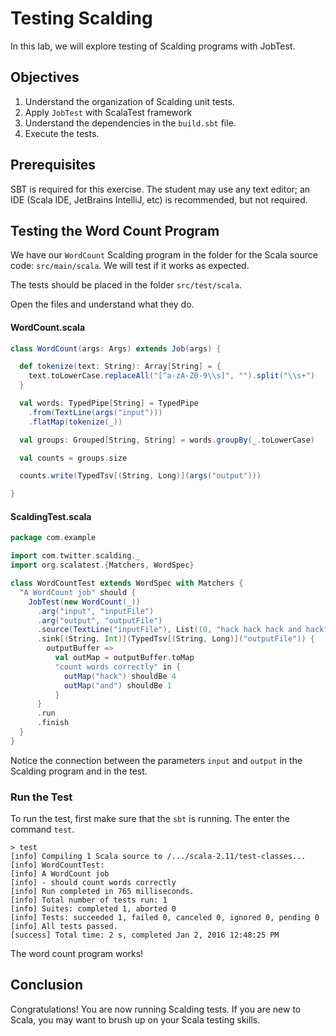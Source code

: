
# Testing Scalding

In this lab, we will explore testing of Scalding programs with JobTest.

## Objectives

1. Understand the organization of Scalding unit tests.
1. Apply `JobTest` with ScalaTest framework
1. Understand the dependencies in the `build.sbt` file.
2. Execute the tests.



## Prerequisites

SBT is required for this exercise. The student may use any text editor; an IDE (Scala IDE, JetBrains IntelliJ, etc) is recommended, but not required.


## Testing the Word Count Program

We have our `WordCount` Scalding program in the folder for the Scala source code: `src/main/scala`. We will test if it works as expected.

The tests should be placed in the folder `src/test/scala`.

Open the files and understand what they do.

#### WordCount.scala
``` scala
class WordCount(args: Args) extends Job(args) {

  def tokenize(text: String): Array[String] = {
    text.toLowerCase.replaceAll("[^a-zA-Z0-9\\s]", "").split("\\s+")
  }

  val words: TypedPipe[String] = TypedPipe
    .from(TextLine(args("input")))
    .flatMap(tokenize(_))

  val groups: Grouped[String, String] = words.groupBy(_.toLowerCase)

  val counts = groups.size

  counts.write(TypedTsv[(String, Long)](args("output")))

}
```



#### ScaldingTest.scala
``` scala
package com.example

import com.twitter.scalding._
import org.scalatest.{Matchers, WordSpec}

class WordCountTest extends WordSpec with Matchers {
  "A WordCount job" should {
    JobTest(new WordCount(_))
      .arg("input", "inputFile")
      .arg("output", "outputFile")
      .source(TextLine("inputFile"), List((0, "hack hack hack and hack")))
      .sink[(String, Int)](TypedTsv[(String, Long)]("outputFile")) {
        outputBuffer =>
          val outMap = outputBuffer.toMap
          "count words correctly" in {
            outMap("hack") shouldBe 4
            outMap("and") shouldBe 1
          }
      }
      .run
      .finish
  }
}
```

Notice the connection between the parameters `input` and `output` in the Scalding program and in the test.

### Run the Test
To run the test, first make sure that the `sbt` is running. The enter the command `test`.

```
> test
[info] Compiling 1 Scala source to /.../scala-2.11/test-classes...
[info] WordCountTest:
[info] A WordCount job
[info] - should count words correctly
[info] Run completed in 765 milliseconds.
[info] Total number of tests run: 1
[info] Suites: completed 1, aborted 0
[info] Tests: succeeded 1, failed 0, canceled 0, ignored 0, pending 0
[info] All tests passed.
[success] Total time: 2 s, completed Jan 2, 2016 12:48:25 PM
```

The word count program works!


## Conclusion

Congratulations! You are now running Scalding tests. If you are new to Scala, you may want to brush up on your Scala testing skills.
